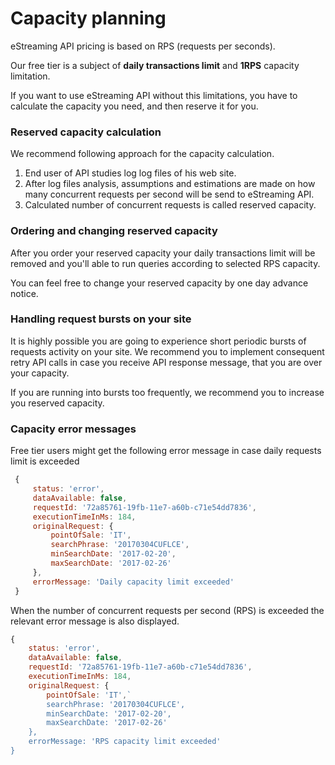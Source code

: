 # Capacity planning

eStreaming API pricing is based on RPS \(requests per seconds\).

Our free tier is a subject of **daily transactions limit** and **1RPS** capacity limitation.

If you want to use eStreaming API without this limitations, you have to calculate the capacity you need, and then reserve it for you.

### Reserved capacity calculation

We recommend following approach for the capacity calculation.

1. End user of API studies log log files of his web site.
2. After log files analysis, assumptions and estimations are made on how many concurrent requests per second will be send to eStreaming API.
3. Calculated number of concurrent requests is called reserved capacity.

### Ordering and changing reserved capacity

After you order your reserved capacity your daily transactions limit will be removed and you'll able to run queries according to selected RPS capacity.

You can feel free to change your reserved capacity by one day advance notice.

### Handling request bursts on your site

It is highly possible you are going to experience short periodic bursts of requests activity on your site. We recommend you to implement consequent retry API calls in case you receive API response message, that you are over your capacity.

If you are running into bursts too frequently, we recommend you to increase you reserved capacity.

### Capacity error messages

Free tier users might get  the following error message in case daily requests limit is exceeded

```js
 {
     status: 'error',
     dataAvailable: false,
     requestId: '72a85761-19fb-11e7-a60b-c71e54dd7836',
     executionTimeInMs: 184,
     originalRequest: {
         pointOfSale: 'IT',
         searchPhrase: '20170304CUFLCE',
         minSearchDate: '2017-02-20',
         maxSearchDate: '2017-02-26'
     },
     errorMessage: 'Daily capacity limit exceeded'
 }
```

When the number of concurrent requests per second \(RPS\) is exceeded the relevant error message is also displayed.

```js
{
    status: 'error',
    dataAvailable: false,
    requestId: '72a85761-19fb-11e7-a60b-c71e54dd7836',
    executionTimeInMs: 184,
    originalRequest: {
        pointOfSale: 'IT',`
        searchPhrase: '20170304CUFLCE',
        minSearchDate: '2017-02-20',
        maxSearchDate: '2017-02-26'
    },
    errorMessage: 'RPS capacity limit exceeded'
}
```



